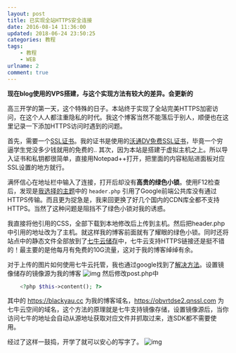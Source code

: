 ```yaml
---
layout: post
title: 已实现全站HTTPS安全连接
date: 2016-08-14 11:36:00
updated: 2018-06-24 23:50:25
categories: 教程
tags: 
    - 教程
    - WEB
urlname: 2
comment: true
---
```

**现在blog使用的VPS搭建，与这个实现方法有较大的差异。会更新的**

高三开学的第一天，这个特殊的日子。本站终于实现了全站完美HTTPS加密访问，在这个人人都注重隐私的时代。我这个博客当然不能落后于别人，顺便也在这里记录一下添加HTTPS访问时遇到的问题。

<!-- more -->

首先，需要一个[SSL证书](http://baike.baidu.com/view/1009264.htm)。我的证书是使用的[沃通DV免费SSL证书](https://freessl.wosign.com)，毕竟一个穷逼学生党没多少钱就用的免费的..
其次，因为本站是搭建于虚拟主机之上。所以导入证书和私钥都很简单，直接用Notepad++打开，把里面的内容粘贴进面板对应SSL设置的地方就行。

满怀信心在地址栏中输入了连接，打开后却没有**高贵的绿色小锁**。使用F12检查后，发现是[我选择的主题](https://github.com/newraina/typecho-theme-NexTPisces)中的 `header.php` 引用了Google前端公共库没有通过HTTPS传输。而且更为捉急是，我来回更换了好几个国内的CDN库全都不支持HTTPS。当然了这种问题是阻挡不了绿色小锁对我的诱惑。

我直接将他引用的CSS，全部下载到本地修改后上传到主机。然后把header.php中引用的地址改为了主机。就这样我的博客前面就有了耀眼的绿色小锁。同时还将站点中的静态文件全部放到了[七牛云储存](https://www.qiniu.com/)中，七牛云支持HTTPS链接还是挺不错的！最主要的是他每月有免费的10G流量，这对于我的博客绰绰有余。

对于上传的图片如何使用七牛云托管，我也通过google找到了[解决方法](https://www.xiaoz.me/archives/6842)。设置镜像储存的镜像源为我的博客
![img](https://st.blackyau.net/blog/3/1.jpg)
然后修改post.php中

```php
    <?php $this->content(); ?>
```

其中的 https://blackyau.cc 为我的博客域名，https://obvrtdse2.qnssl.com 为七牛云空间的域名，这个方法的原理就是七牛支持镜像存储，设置镜像源后，当你访问七牛的地址会自动从源地址获取对应文件并抓取过来，连SDK都不需要使用。

经过了这样一鼓捣，开学了就可以安心的写字了。
![img](https://st.blackyau.net/blog/3/2.png)